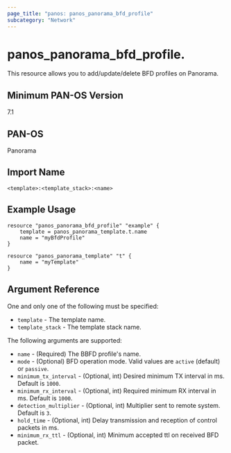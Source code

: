 ```yaml
---
page_title: "panos: panos_panorama_bfd_profile"
subcategory: "Network"
---
```


# panos_panorama_bfd_profile.

This resource allows you to add/update/delete BFD profiles on Panorama.


## Minimum PAN-OS Version

7.1


## PAN-OS

Panorama


## Import Name

```
<template>:<template_stack>:<name>
```


## Example Usage

```hcl
resource "panos_panorama_bfd_profile" "example" {
    template = panos_panorama_template.t.name
    name = "myBfdProfile"
}

resource "panos_panorama_template" "t" {
    name = "myTemplate"
}
```

## Argument Reference

One and only one of the following must be specified:

* `template` - The template name.
* `template_stack` - The template stack name.

The following arguments are supported:

* `name` - (Required) The BBFD profile's name.
* `mode` - (Optional) BFD operation mode.  Valid values are `active` (default)
  or `passive`.
* `minimum_tx_interval` - (Optional, int) Desired minimum TX interval in
  ms.  Default is `1000`.
* `minimum_rx_interval` - (Optional, int) Required minimum RX interval in
  ms.  Default is `1000`.
* `detection_multiplier` - (Optional, int) Multiplier sent to remote
  system.  Default is `3`.
* `hold_time` - (Optional, int) Delay transmission and reception of control
  packets in ms.
* `minimum_rx_ttl` - (Optional, int) Minimum accepted ttl on received BFD
  packet.

